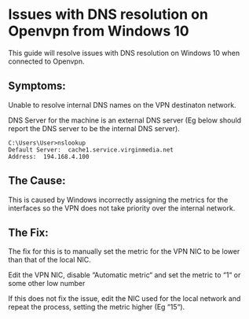 # Issues with DNS resolution on Openvpn from Windows 10

This guide will resolve issues with DNS resolution on Windows 10 when connected to Openvpn.

## Symptoms:
Unable to resolve internal DNS names on the VPN destinaton network.

DNS Server for the machine is an external DNS server (Eg below should report the DNS server to be the internal DNS server).

```
C:\Users\User>nslookup 
Default Server:  cache1.service.virginmedia.net 
Address:  194.168.4.100 
```

## The Cause:
This is caused by Windows incorrectly assigning the metrics for the interfaces so the VPN does not take priority over the internal network.

## The Fix:
The fix for this is to manually set the metric for the VPN NIC to be lower than that of the local NIC.

Edit the VPN NIC, disable “Automatic metric“ and set the metric to “1“ or some other low number

If this does not fix the issue, edit the NIC used for the local network and repeat the process, setting the metric higher (Eg “15“).